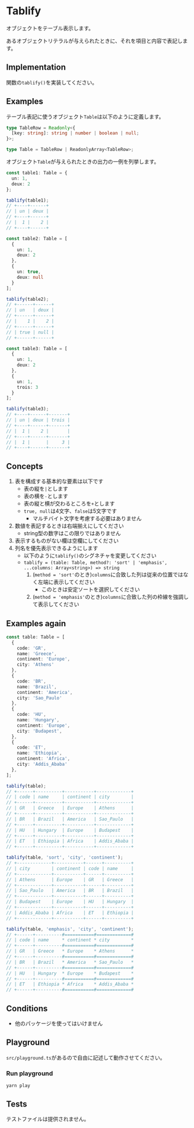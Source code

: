 # Tablify

オブジェクトをテーブル表示します。

あるオブジェクトリテラルが与えられたときに、それを項目と内容で表記します。

## Implementation

関数の`tablify()`を実装してください。  

## Examples

テーブル表記に使うオブジェクト`Table`は以下のように定義します。

```typescript
type TableRow = Readonly<{
  [key: string]: string | number | boolean | null;
}>;

type Table = TableRow | ReadonlyArray<TableRow>;
```

オブジェクト`Table`が与えられたときの出力の一例を列挙します。

```typescript
const table1: Table = {
  un: 1,
  deux: 2
};

tablify(table1);
// +----+------+
// | un | deux |
// +----+------+
// |  1 |    2 |
// +----+------+

const table2: Table = [
  {
    un: 1,
    deux: 2
  },
  {
    un: true,
    deux: null
  }
];

tablify(table2);
// +------+------+
// | un   | deux |
// +------+------+
// |    1 |    2 |
// +------+------+
// | true | null |
// +------+------+

const table3: Table = [
  {
    un: 1,
    deux: 2
  },
  {
    un: 1,
    trois: 3
  }
];

tablify(table3);
// +----+------+-------+
// | un | deux | trois |
// +----+------+-------+
// |  1 |    2 |       |
// +----+------+-------+
// |  1 |      |     3 |
// +----+------+-------+
```

## Concepts

1. 表を構成する基本的な要素は以下です
    * 表の縦を`|`とします
    * 表の横を`-`とします
    * 表の縦と横が交わるところを`+`とします
    * `true, null`は4文字、`false`は5文字です
        *  マルチバイト文字を考慮する必要はありません
1. 数値を表記するときは右端揃えにしてください
    * string型の数字はこの限りではありません
1. 表示するものがない欄は空欄にしてください
1. 列名を優先表示できるようにします
    * 以下のように`tablify()`のシグネチャを変更してください
    * `tablify = (table: Table, method?: 'sort' | 'emphasis', ...columns: Array<string>) => string`
        1. (`method = 'sort'`のとき)`columns`に合致した列は従来の位置ではなく左端に表示してください
            * このときは安定ソートを選択してください
        1. (`method = 'emphasis'`のとき)`columns`に合致した列の枠線を強調して表示してください 

## Examples again

```typescript
const table: Table = [
  {
    code: 'GR',
    name: 'Greece',
    continent: 'Europe',
    city: 'Athens'
  },
  {
    code: 'BR',
    name: 'Brazil',
    continent: 'America',
    city: 'Sao_Paulo'
  },
  {
    code: 'HU',
    name: 'Hungary',
    continent: 'Europe',
    city: 'Budapest',
  },
  {
    code: 'ET',
    name: 'Ethiopia',
    continent: 'Africa',
    city: 'Addis_Ababa'
  },
];

tablify(table);
// +------+----------+-----------+-------------+
// | code | name     | continent | city        |
// +------+----------+-----------+-------------+
// | GR   | Greece   | Europe    | Athens      |
// +------+----------+-----------+-------------+
// | BR   | Brazil   | America   | Sao_Paulo   |
// +------+----------+-----------+-------------+
// | HU   | Hungary  | Europe    | Budapest    |
// +------+----------+-----------+-------------+
// | ET   | Ethiopia | Africa    | Addis_Ababa |
// +------+----------+-----------+-------------+

tablify(table, 'sort', 'city', 'continent');
// +-------------+-----------+------+----------+
// | city        | continent | code | name     |
// +-------------+-----------+------+----------+
// | Athens      | Europe    | GR   | Greece   |
// +-------------+-----------+------+----------+
// | Sao_Paulo   | America   | BR   | Brazil   |
// +-------------+-----------+------+----------+
// | Budapest    | Europe    | HU   | Hungary  |
// +-------------+-----------+------+----------+
// | Addis_Ababa | Africa    | ET   | Ethiopia |
// +-------------+-----------+------+----------+

tablify(table, 'emphasis', 'city', 'continent');
// +------+----------#===========#=============#
// | code | name     * continent * city        *
// +------+----------#===========#=============#
// | GR   | Greece   * Europe    * Athens      *
// +------+----------#===========#=============#
// | BR   | Brazil   * America   * Sao_Paulo   *
// +------+----------#===========#=============#
// | HU   | Hungary  * Europe    * Budapest    *
// +------+----------#===========#=============#
// | ET   | Ethiopia * Africa    * Addis_Ababa *
// +------+----------#===========#=============#
```

## Conditions

* 他のパッケージを使ってはいけません

## Playground

`src/playground.ts`があるので自由に記述して動作させてください。

### Run playground

```
yarn play
```

## Tests

テストファイルは提供されません。